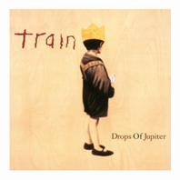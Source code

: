 [![Drops of Jupiter by Train](eFmx.png)](https://open.spotify.com/track/2hKdd3qO7cWr2Jo0Bcs0MA?si=46d967a6d95b4272)
